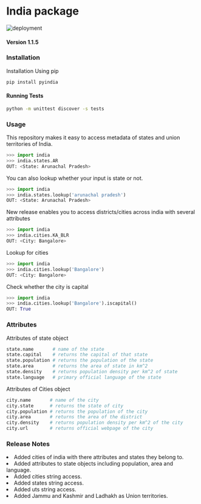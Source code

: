 # India package

![deployment](https://github.com/rishabhbatra10/in/workflows/deployment/badge.svg)
#### Version 1.1.5
### Installation
Installation Using pip
```bash
pip install pyindia
```

#### Running Tests

```bash
python -m unittest discover -s tests
```
### Usage
This repository makes it easy to access metadata of states and union territories of India.
```python
>>> import india
>>> india.states.AR
OUT: <State: Arunachal Pradesh>
```

You can also lookup whether your input is state or not.
```python
>>> import india
>>> india.states.lookup('arunachal pradesh')
OUT: <State: Arunachal Pradesh>
```

New release enables you to access districts/cities across india with several attributes
```python
>>> import india
>>> india.cities.KA_BLR
OUT: <City: Bangalore>

```

Lookup for cities
```python
>>> import india
>>> india.cities.lookup('Bangalore')
OUT: <City: Bangalore>
```

Check whether the city is capital
```python
>>> import india
>>> india.cities.lookup('Bangalore').iscapital()
OUT: True
```

### Attributes

Attributes of state object

```python
state.name       # name of the state
state.capital    # returns the capital of that state
state.population # returns the population of the state
state.area       # returns the area of state in km^2
state.density    # returns population density per km^2 of state
state.language   # primary official language of the state
```

Attributes of Cities object

```python
city.name       # name of the city
city.state      # returns the state of city
city.population # returns the population of the city
city.area       # returns the area of the district
city.density    # returns population density per km^2 of the city
city.url        # returns official webpage of the city
```

### Release Notes
<li> Added cities of india with there attributes and states they belong to.
<li> Added attributes to state objects including population, area and language.
<li> Added cities string access.
<li> Added states string access.
<li> Added uts string access.
<li> Added Jammu and Kashmir and Ladhakh as Union territories.
